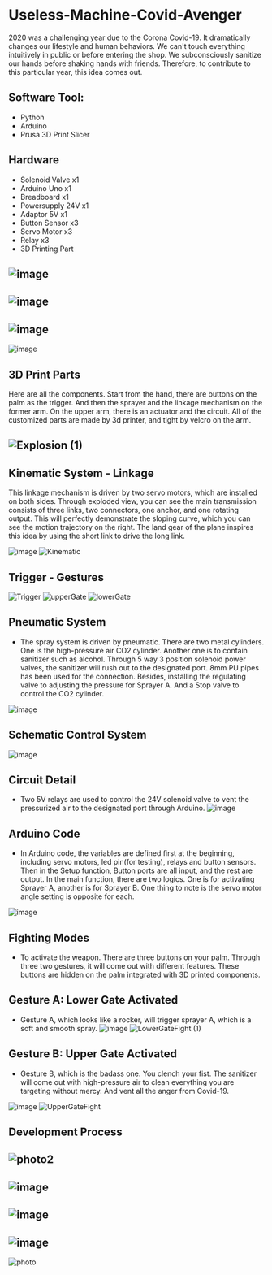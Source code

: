 # Useless-Machine-Covid-Avenger
2020 was a challenging year due to the Corona Covid-19. It dramatically changes our lifestyle and human behaviors. We can't touch everything intuitively in public or before entering the shop. We subconsciously sanitize our hands before shaking hands with friends. Therefore, to contribute to this particular year, this idea comes out.

## Software Tool: 
- Python
- Arduino 
- Prusa 3D Print Slicer

## Hardware
- Solenoid Valve x1
- Arduino Uno x1
- Breadboard x1
- Powersupply 24V x1
- Adaptor 5V x1
- Button Sensor x3
- Servo Motor x3
- Relay x3
- 3D Printing Part


![image](https://user-images.githubusercontent.com/65818525/131314900-d4615d26-acfd-4686-8262-f84dd825f5f1.png)
---
![image](https://user-images.githubusercontent.com/65818525/131315070-cd2b3393-fcda-4abc-aaae-5270c74b59e0.png)
---
![image](https://user-images.githubusercontent.com/65818525/131315143-66cc6862-a089-4fed-8f52-aaf96993253a.png)
---
![image](https://user-images.githubusercontent.com/65818525/131315182-f0a29d55-1e32-49b0-a1ac-9cff369bed4e.png)

## 3D Print Parts
Here are all the components. Start from the hand, there are buttons on the palm as the trigger. And then the sprayer and the linkage mechanism on the former arm. On the upper arm, there is an actuator and the circuit. All of the customized parts are made by 3d printer, and tight by velcro on the arm.

![Explosion (1)](https://user-images.githubusercontent.com/65818525/131320547-bae617a5-193d-43ec-87a2-1bff1b13f673.gif) 
---
## Kinematic System - Linkage
This linkage mechanism is driven by two servo motors, which are installed on both sides. Through exploded view, you can see the main transmission consists of three links, two connectors, one anchor, and one rotating output. This will perfectly demonstrate the sloping curve, which you can see the motion trajectory on the right. The land gear of the plane inspires this idea by using the short link to drive the long link.

![image](https://user-images.githubusercontent.com/65818525/131320961-20c1891b-8fdb-4083-bd29-b4db70c0cb60.png) ![Kinematic](https://user-images.githubusercontent.com/65818525/131320986-a792b837-ec5c-44c3-a2bd-0a406b768647.gif)

## Trigger - Gestures
![Trigger](https://user-images.githubusercontent.com/65818525/131321188-47ec0b0d-a75e-410d-8f8b-4259bdee3cf4.png)
![upperGate](https://user-images.githubusercontent.com/65818525/131321663-258974a6-b89e-4883-bf35-52bb234dbbbe.gif) ![lowerGate](https://user-images.githubusercontent.com/65818525/131321673-6c6f6804-eebd-4322-b8bb-57f174951692.gif)

## Pneumatic System
- The spray system is driven by pneumatic. There are two metal cylinders. One is the high-pressure air CO2 cylinder. Another one is to contain sanitizer such as alcohol. Through 5 way 3 position solenoid power valves, the sanitizer will rush out to the designated port. 8mm PU pipes has been used for the connection. Besides, installing the regulating valve to adjusting the pressure for Sprayer A. And a Stop valve to control the CO2 cylinder.

![image](https://user-images.githubusercontent.com/65818525/131322014-86e7fb74-f5ca-4b3f-8761-4768e5cb9f12.png)

## Schematic Control System
![image](https://user-images.githubusercontent.com/65818525/131322093-b0723814-1820-4a71-82eb-c60d8524440a.png)

## Circuit Detail
- Two 5V relays are used to control the 24V solenoid valve to vent the pressurized air to the designated port through Arduino.
![image](https://user-images.githubusercontent.com/65818525/131322232-d7922812-617b-4d92-8cbb-7c4bddda6f9d.png)

## Arduino Code
- In Arduino code, the variables are defined first at the beginning, including servo motors, led pin(for testing), relays and button sensors. Then in the Setup function, Button ports are all input, and the rest are output. In the main function, there are two logics. One is for activating Sprayer A, another is for Sprayer B. One thing to note is the servo motor angle setting is opposite for each.

![image](https://user-images.githubusercontent.com/65818525/131322318-65b57411-d9b6-4f3e-90c2-915edddecabe.png)

## Fighting Modes
- To activate the weapon. There are three buttons on your palm. Through three two gestures, it will come out with different features. These buttons are hidden on the palm integrated with 3D printed components. 
## Gesture A: Lower Gate Activated
- Gesture A, which looks like a rocker, will trigger sprayer A, which is a soft and smooth spray.
![image](https://user-images.githubusercontent.com/65818525/131326159-4398c200-6d46-4da9-9da6-378e56e64f91.png) ![LowerGateFight (1)](https://user-images.githubusercontent.com/65818525/131325623-f2407050-f2a3-4e8c-be9e-587320b195bc.gif)

## Gesture B: Upper Gate Activated
- Gesture B, which is the badass one. You clench your fist. The sanitizer will come out with high-pressure air to clean everything you are targeting without mercy. And vent all the anger from Covid-19.

![image](https://user-images.githubusercontent.com/65818525/131326330-d69cf938-2254-4fa6-bda0-5052b878e248.png) ![UpperGateFight](https://user-images.githubusercontent.com/65818525/131326901-b8927cac-6608-4404-92fd-fc9f8b1fa8bf.gif)



## Development Process
![photo2](https://user-images.githubusercontent.com/65818525/131322851-cf6d9ba4-6b92-4486-92c8-91d576de0c20.png)
---
![image](https://user-images.githubusercontent.com/65818525/131326431-ce25abae-0717-4b24-bcc8-2f04ab90824b.png)
---
![image](https://user-images.githubusercontent.com/65818525/131326476-cd6b6b74-0373-485a-9983-3521f25bcd19.png)
---
![image](https://user-images.githubusercontent.com/65818525/131326538-78ea7308-4a41-458a-ac40-4a8a57d3e93e.png)
---
![photo](https://user-images.githubusercontent.com/65818525/131322829-ee808ec0-7b82-401d-92aa-7fa8ebc7909e.png)



